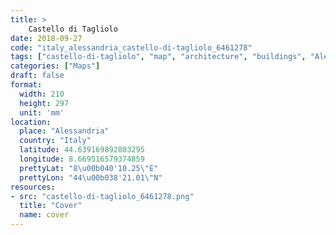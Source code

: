 ```yaml
---
title: > 
    Castello di Tagliolo
date: 2018-09-27
code: "italy_alessandria_castello-di-tagliolo_6461278"
tags: ["castello-di-tagliolo", "map", "architecture", "buildings", "Alessandria", "Italy"]
categories: ["Maps"]
draft: false
format:
  width: 210
  height: 297
  unit: 'mm'
location:
  place: "Alessandria"
  country: "Italy"
  latitude: 44.639169892803295
  longitude: 8.669516579374859
  prettyLat: "8\u00b040'10.25\"E"
  prettyLon: "44\u00b038'21.01\"N"
resources:
- src: "castello-di-tagliolo_6461278.png"
  title: "Cover"
  name: cover
---
```

